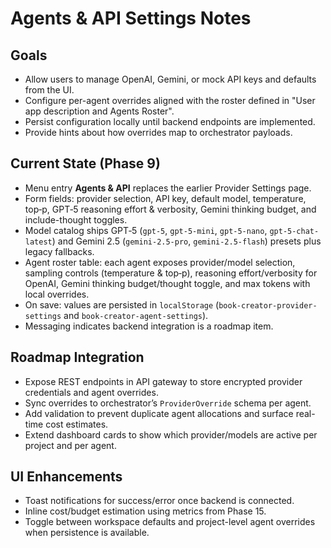 # Agents & API Settings Notes

## Goals
- Allow users to manage OpenAI, Gemini, or mock API keys and defaults from the UI.
- Configure per-agent overrides aligned with the roster defined in "User app description and Agents Roster".
- Persist configuration locally until backend endpoints are implemented.
- Provide hints about how overrides map to orchestrator payloads.

## Current State (Phase 9)
- Menu entry **Agents & API** replaces the earlier Provider Settings page.
- Form fields: provider selection, API key, default model, temperature, top‑p, GPT‑5 reasoning effort & verbosity, Gemini thinking budget, and include-thought toggles.
- Model catalog ships GPT‑5 (`gpt-5`, `gpt-5-mini`, `gpt-5-nano`, `gpt-5-chat-latest`) and Gemini 2.5 (`gemini-2.5-pro`, `gemini-2.5-flash`) presets plus legacy fallbacks.
- Agent roster table: each agent exposes provider/model selection, sampling controls (temperature & top‑p), reasoning effort/verbosity for OpenAI, Gemini thinking budget/thought toggle, and max tokens with local overrides.
- On save: values are persisted in `localStorage` (`book-creator-provider-settings` and `book-creator-agent-settings`).
- Messaging indicates backend integration is a roadmap item.

## Roadmap Integration
- Expose REST endpoints in API gateway to store encrypted provider credentials and agent overrides.
- Sync overrides to orchestrator’s `ProviderOverride` schema per agent.
- Add validation to prevent duplicate agent allocations and surface real-time cost estimates.
- Extend dashboard cards to show which provider/models are active per project and per agent.

## UI Enhancements
- Toast notifications for success/error once backend is connected.
- Inline cost/budget estimation using metrics from Phase 15.
- Toggle between workspace defaults and project-level agent overrides when persistence is available.
